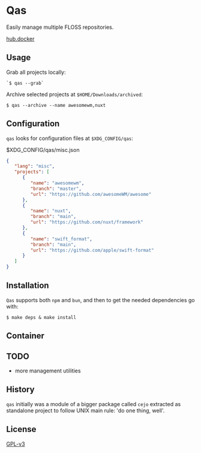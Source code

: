 # Qas

Easily manage multiple FLOSS repositories.

[hub.docker](https://hub.docker.com/r/easbarbosa/qas)

## Usage

Grab all projects locally: 

    `$ qas --grab`

Archive selected projects at `$HOME/Downloads/archived`: 

    $ qas --archive --name awesomewm,nuxt

## Configuration

`qas` looks for configuration files at `$XDG_CONFIG/qas`:


$XDG_CONFIG/qas/misc.json
```json
{
   "lang": "misc",
   "projects": [
      {
         "name": "awesomewm",
         "branch": "master",
         "url": "https://github.com/awesomeWM/awesome"
      },
      {
         "name": "nuxt",
         "branch": "main",
         "url": "https://github.com/nuxt/framework"
      },
      {
         "name": "swift_format",
         "branch": "main",
         "url": "https://github.com/apple/swift-format"
      }
   ]
}
```

## Installation

`Qas` supports both `npm` and `bun`, and then to get the needed dependencies go with:

    $ make deps & make install

## Container

## TODO

- more management utilities

## History

`qas` initially was a module of a bigger package called `cejo` extracted as
standalone project to follow UNIX main rule: 'do one thing, well'.


## License

[GPL-v3](https://www.gnu.org/licenses/gpl-3.0.en.html)

